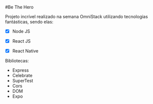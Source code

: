 
#Be The Hero

Projeto incrível realizado na semana OmniStack utilizando tecnologias fantásticas, sendo elas:

- [x] Node JS
- [X] React JS
- [X] React Native



Bibliotecas:

- Express
- Celebrate
- SuperTest
- Cors
- DOM
- Expo
